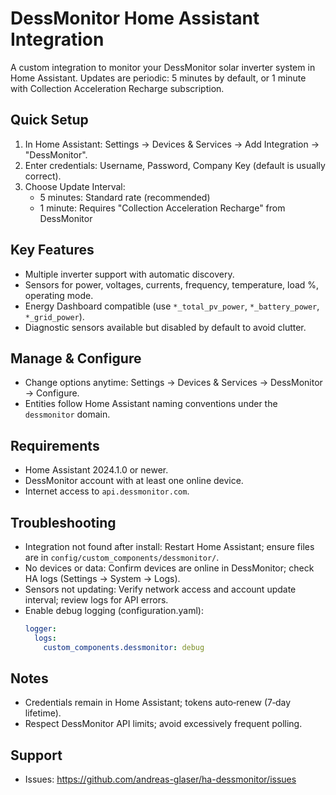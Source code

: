 # DessMonitor Home Assistant Integration

A custom integration to monitor your DessMonitor solar inverter system in Home Assistant. 
Updates are periodic: 5 minutes by default, or 1 minute with Collection Acceleration Recharge subscription.

## Quick Setup
1. In Home Assistant: Settings → Devices & Services → Add Integration → "DessMonitor".
2. Enter credentials: Username, Password, Company Key (default is usually correct).
3. Choose Update Interval:
   - 5 minutes: Standard rate (recommended)
   - 1 minute: Requires "Collection Acceleration Recharge" from DessMonitor

## Key Features
- Multiple inverter support with automatic discovery.
- Sensors for power, voltages, currents, frequency, temperature, load %, operating mode.
- Energy Dashboard compatible (use `*_total_pv_power`, `*_battery_power`, `*_grid_power`).
- Diagnostic sensors available but disabled by default to avoid clutter.

## Manage & Configure
- Change options anytime: Settings → Devices & Services → DessMonitor → Configure.
- Entities follow Home Assistant naming conventions under the `dessmonitor` domain.

## Requirements
- Home Assistant 2024.1.0 or newer.
- DessMonitor account with at least one online device.
- Internet access to `api.dessmonitor.com`.

## Troubleshooting
- Integration not found after install: Restart Home Assistant; ensure files are in `config/custom_components/dessmonitor/`.
- No devices or data: Confirm devices are online in DessMonitor; check HA logs (Settings → System → Logs).
- Sensors not updating: Verify network access and account update interval; review logs for API errors.
- Enable debug logging (configuration.yaml):
  ```yaml
  logger:
    logs:
      custom_components.dessmonitor: debug
  ```

## Notes
- Credentials remain in Home Assistant; tokens auto‑renew (7‑day lifetime).
- Respect DessMonitor API limits; avoid excessively frequent polling.

## Support
- Issues: https://github.com/andreas-glaser/ha-dessmonitor/issues